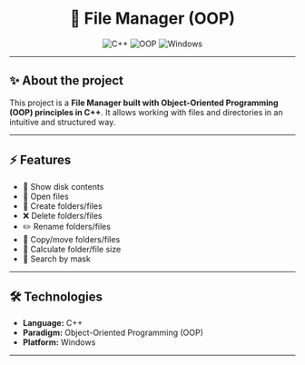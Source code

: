 <h1 align="center">📂 File Manager (OOP)</h1>

<p align="center">
  <img src="https://img.shields.io/badge/Language-C++-blue?style=for-the-badge&logo=cplusplus" alt="C++">
  <img src="https://img.shields.io/badge/OOP-YES-green?style=for-the-badge" alt="OOP">
  <img src="https://img.shields.io/badge/Platform-Windows-lightgrey?style=for-the-badge&logo=windows" alt="Windows">
</p>

---

<h2>✨ About the project</h2>

<p>
  This project is a <b>File Manager built with Object-Oriented Programming (OOP) principles in C++</b>.  
  It allows working with files and directories in an intuitive and structured way.
</p>

---

<h2>⚡ Features</h2>

<ul>
  <li>📂 Show disk contents</li>
  <li>📄 Open files</li>
  <li>📝 Create folders/files</li>
  <li>❌ Delete folders/files</li>
  <li>✏️ Rename folders/files</li>
  <li>📑 Copy/move folders/files</li>
  <li>📏 Calculate folder/file size</li>
  <li>🔎 Search by mask</li>
</ul>

---

<h2>🛠️ Technologies</h2>

<ul>
  <li><b>Language:</b> C++</li>
  <li><b>Paradigm:</b> Object-Oriented Programming (OOP)</li>
  <li><b>Platform:</b> Windows</li>
</ul>

---


